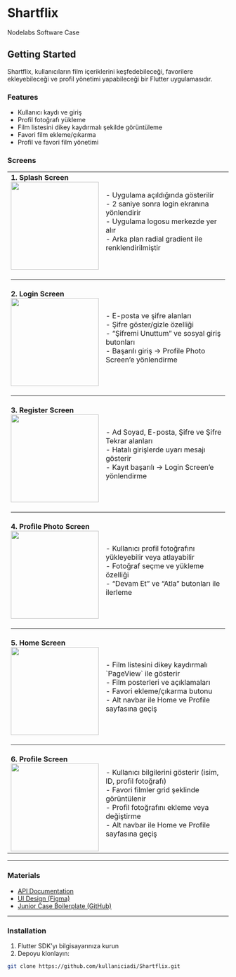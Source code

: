 # Shartflix

Nodelabs Software Case

## Getting Started

Shartflix, kullanıcıların film içeriklerini keşfedebileceği, favorilere ekleyebileceği ve profil yönetimi yapabileceği bir Flutter uygulamasıdır.

### Features

- Kullanıcı kaydı ve giriş
- Profil fotoğrafı yükleme
- Film listesini dikey kaydırmalı şekilde görüntüleme
- Favori film ekleme/çıkarma
- Profil ve favori film yönetimi

### Screens

<table>
  <tr>
    <td>
      <b>1. Splash Screen</b><br>
      <img src="https://github.com/user-attachments/assets/25624deb-0a0b-4294-9bfc-1b10fc2f852c" width="200"/>
    </td>
    <td>
      - Uygulama açıldığında gösterilir<br>
      - 2 saniye sonra login ekranına yönlendirir<br>
      - Uygulama logosu merkezde yer alır<br>
      - Arka plan radial gradient ile renklendirilmiştir
    </td>
  </tr>
  <tr><td colspan="2"><hr></td></tr>
  
  <tr>
    <td>
      <b>2. Login Screen</b><br>
      <img src="https://github.com/user-attachments/assets/6fe2801a-0edd-443f-b9a1-fbfa25e9430c" width="200"/>
    </td>
    <td>
      - E-posta ve şifre alanları<br>
      - Şifre göster/gizle özelliği<br>
      - “Şifremi Unuttum” ve sosyal giriş butonları<br>
      - Başarılı giriş → Profile Photo Screen’e yönlendirme
    </td>
  </tr>
  <tr><td colspan="2"><hr></td></tr>
  
  <tr>
    <td>
      <b>3. Register Screen</b><br>
      <img src="https://github.com/user-attachments/assets/42548c4e-0a23-4cb0-91ea-c7a535debdb6" width="200"/>
    </td>
    <td>
      - Ad Soyad, E-posta, Şifre ve Şifre Tekrar alanları<br>
      - Hatalı girişlerde uyarı mesajı gösterir<br>
      - Kayıt başarılı → Login Screen’e yönlendirme
    </td>
  </tr>
  <tr><td colspan="2"><hr></td></tr>

  <tr>
    <td>
      <b>4. Profile Photo Screen</b><br>
      <img src="https://github.com/user-attachments/assets/2adc11ec-1d02-4a75-b92e-8381b155c853" width="200"/>
    </td>
    <td>
      - Kullanıcı profil fotoğrafını yükleyebilir veya atlayabilir<br>
      - Fotoğraf seçme ve yükleme özelliği<br>
      - “Devam Et” ve “Atla” butonları ile ilerleme
    </td>
  </tr>
  <tr><td colspan="2"><hr></td></tr>

  <tr>
    <td>
      <b>5. Home Screen</b><br>
      <img src="https://github.com/user-attachments/assets/7dadc03f-7d5e-4958-a8ff-bcd560063b0d" width="200"/>
    </td>
    <td>
      - Film listesini dikey kaydırmalı `PageView` ile gösterir<br>
      - Film posterleri ve açıklamaları<br>
      - Favori ekleme/çıkarma butonu<br>
      - Alt navbar ile Home ve Profile sayfasına geçiş
    </td>
  </tr>
  <tr><td colspan="2"><hr></td></tr>

  <tr>
    <td>
      <b>6. Profile Screen</b><br>
      <img src="https://github.com/user-attachments/assets/166c0e18-f7ae-43a3-9532-ece392c4bda1" width="200"/>
    </td>
    <td>
      - Kullanıcı bilgilerini gösterir (isim, ID, profil fotoğrafı)<br>
      - Favori filmler grid şeklinde görüntülenir<br>
      - Profil fotoğrafını ekleme veya değiştirme<br>
      - Alt navbar ile Home ve Profile sayfasına geçiş
    </td>
  </tr>
</table>

---

### Materials

- [API Documentation](https://caseapi.servicelabs.tech/api-docs/)  
- [UI Design (Figma)](https://www.figma.com/design/9TbWefkeGlVY96CrtsWLXg/Flutter-Dev-%C2%B7-Case-Study-NodeLab--Copy-?node-id=14001-61&t=zcU9kmzooCy7wSHG-1)  
- [Junior Case Boilerplate (GitHub)](https://github.com/nsilabs/nl_flutter_junior_case)  

---

### Installation

1. Flutter SDK’yı bilgisayarınıza kurun  
2. Depoyu klonlayın:
```bash
git clone https://github.com/kullaniciadi/Shartflix.git

